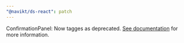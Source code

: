 ```yaml
---
"@navikt/ds-react": patch
---
```


ConfirmationPanel: Now tagges as deprecated. [See documentation](https://aksel.nav.no/komponenter/legacy/confirmationpanel#99622218e7f0) for more information.

